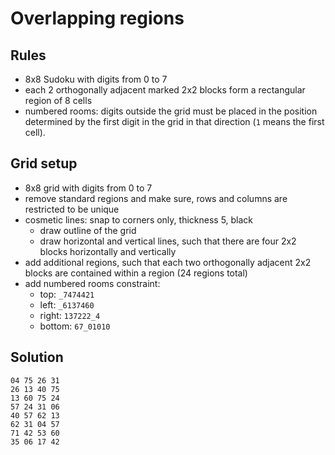 # Overlapping regions
## Rules
* 8x8 Sudoku with digits from 0 to 7
* each 2 orthogonally adjacent marked 2x2 blocks form a rectangular region of 8 cells
* numbered rooms: digits outside the grid must be placed in the position determined by the first digit in the grid in that direction (`1` means the first cell).

## Grid setup
* 8x8 grid with digits from 0 to 7
* remove standard regions and make sure, rows and columns are restricted to be unique
* cosmetic lines: snap to corners only, thickness 5, black
  * draw outline of the grid
  * draw horizontal and vertical lines, such that there are four 2x2 blocks horizontally and vertically
* add additional regions, such that each two orthogonally adjacent 2x2 blocks are contained within a region (24 regions total)
* add numbered rooms constraint:
  * top: `_7474421`
  * left: `_6137460`
  * right: `137222_4`
  * bottom: `67_01010`

## Solution

    04 75 26 31
    26 13 40 75
    13 60 75 24
    57 24 31 06
    40 57 62 13
    62 31 04 57
    71 42 53 60
    35 06 17 42
